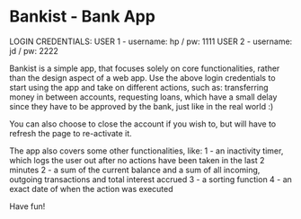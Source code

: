 # Bankist - Bank App

LOGIN CREDENTIALS:
USER 1 - username: hp / pw: 1111
USER 2 - username: jd / pw: 2222

Bankist is a simple app, that focuses solely on core functionalities, rather than the design aspect of a web app.
Use the above login credentials to start using the app and take on different actions, such as: transferring money in between accounts, requesting loans,
which have a small delay since they have to be approved by the bank, just like in the real world :)

You can also choose to close the account if you wish to, but will have to refresh the page to re-activate it.

The app also covers some other functionalities, like:
1 - an inactivity timer, which logs the user out after no actions have been taken in the last 2 minutes
2 - a sum of the current balance and a sum of all incoming, outgoing transactions and total interest accrued
3 - a sorting function
4 - an exact date of when the action was executed

Have fun!
